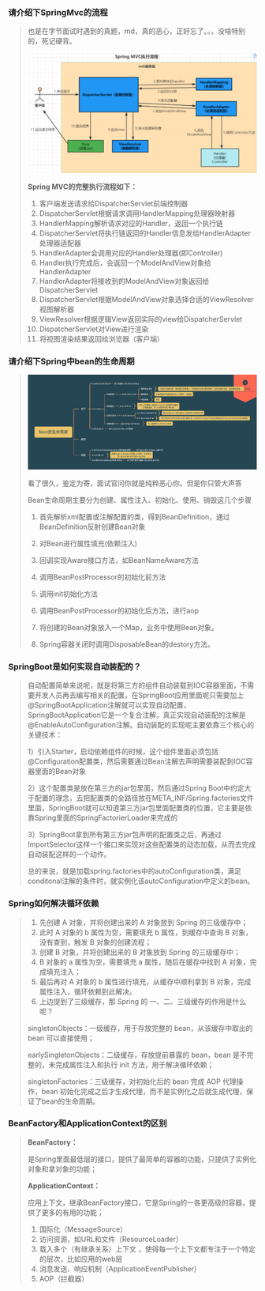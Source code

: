 ### 请介绍下SpringMvc的流程

> 也是在字节面试时遇到的真题，md，真的恶心，正好忘了。。。没啥特别的，死记硬背。
>
> ![image-20221215162709527](流程/image-20221215162709527.png)
>
> **Spring MVC的完整执行流程如下：**
>
> 1. 客户端发送请求给DispatcherServlet前端控制器
> 2. DispatcherServlet根据请求调用HandlerMapping处理器映射器
> 3. HandlerMapping解析请求对应的Handler，返回一个执行链
> 4. DispatcherServlet将执行链返回的Handler信息发给HandlerAdapter处理器适配器
> 5. HandlerAdapter会调用对应的Handler处理器(即Controller)
> 6. Handler执行完成后，会返回一个ModelAndView对象给HandlerAdapter
> 7. HandlerAdapter将接收到的ModelAndView对象返回给DispatcherServlet
> 8. DispatcherServlet根据ModelAndView对象选择合适的ViewResolver视图解析器
> 9. ViewResolver根据逻辑View返回实际的view给DispatcherServlet
> 10. DispatcherServlet对View进行渲染
> 11. 将视图渲染结果返回给浏览器（客户端）



### 请介绍下Spring中bean的生命周期

> ![image-20221215194538027](流程/image-20221215194538027.png)
>
> 看了很久，鉴定为寄，面试官问你就是纯粹恶心你。但是你只管大声答
>
> Bean生命周期主要分为创建、属性注入、初始化、使用、销毁这几个步骤
>
> 1. 首先解析xml配置或注解配置的类，得到BeanDefinition，通过BeanDefinition反射创建Bean对象
>
> 2. 对Bean进行属性填充(依赖注入)
>
> 3. 回调实现Aware接口方法，如BeanNameAware方法
>
> 4. 调用BeanPostProcessor的初始化前方法
>
> 5. 调用init初始化方法
>
> 6. 调用BeanPostProcessor的初始化后方法，进行aop
>
> 7. 将创建的Bean对象放入一个Map，业务中使用Bean对象。
>
> 8. Spring容器关闭时调用DisposableBean的destory方法。



### SpringBoot是如何实现自动装配的？

> 自动配置简单来说呢，就是将第三方的组件自动装载到IOC容器里面，不需要开发人员再去编写相关的配置，在SpringBoot应用里面呢只需要加上@SpringBootApplication注解就可以实现自动配置，SpringBootApplication它是一个复合注解，真正实现自动装配的注解是@EnableAutoConfiguration注解。自动装配的实现呢主要依靠三个核心的关键技术：
>
> 1）引入Starter，启动依赖组件的时候，这个组件里面必须包括@Configuration配置类，然后需要通过Bean注解去声明需要装配到IOC容器里面的Bean对象
>
> 2）这个配置类是放在第三方的jar包里面，然后通过Spring Boot中约定大于配置的理念，去把配置类的全路径放在META_INF/Spring.factories文件里面，SpringBoot就可以知道第三方jar包里面配置类的位置，它主要是依靠Spring里面的SpringFactorierLoader来完成的
>
> 3）SpringBoot拿到所有第三方jar包声明的配置类之后，再通过ImportSelector这样一个接口来实现对这些配置类的动态加载，从而去完成自动装配这样的一个动作。
>
> 总的来说，就是加载spring.factories中的autoConfiguration类，满足conditonal注解的条件时，就实例化该autoConfiguration中定义的bean。



### Spring如何解决循环依赖

> 1. 先创建 A 对象，并将创建出来的 A 对象放到 Spring 的三级缓存中；
> 2. 此时 A 对象的 b 属性为空，需要填充 b 属性，到缓存中查询 B 对象，没有查到，触发 B 对象的创建流程；
> 3. 创建 B 对象，并将创建出来的 B 对象放到 Spring 的三级缓存中；
> 4. B 对象的 a 属性为空，需要填充 a 属性，随后在缓存中找到 A 对象，完成填充注入；
> 5. 最后再对 A 对象的 b 属性进行填充，从缓存中顺利拿到 B 对象，完成属性注入，循环依赖到此解决。
> 6. 上边提到了三级缓存，那 Spring 的 一、二、三级缓存的作用是什么呢？
>
> singletonObjects：一级缓存，用于存放完整的 bean，从该缓存中取出的 bean 可以直接使用；
>
> earlySingletonObjects：二级缓存，存放提前暴露的 bean，bean 是不完整的，未完成属性注入和执行 init 方法，用于解决循环依赖；
>
> singletonFactories：三级缓存，对初始化后的 bean 完成 AOP 代理操作，bean 初始化完成之后才生成代理，而不是实例化之后就生成代理，保证了bean的生命周期。



### **BeanFactory和ApplicationContext的区别**

> **BeanFactory：**
>
> 是Spring里面最低层的接口，提供了最简单的容器的功能，只提供了实例化对象和拿对象的功能；
>
> **ApplicationContext：**
>
> 应用上下文，继承BeanFactory接口，它是Spring的一各更高级的容器，提供了更多的有用的功能；
>
> 1. 国际化（MessageSource）
> 2. 访问资源，如URL和文件（ResourceLoader）
> 3. 载入多个（有继承关系）上下文 ，使得每一个上下文都专注于一个特定的层次，比如应用的web层
> 4. 消息发送、响应机制（ApplicationEventPublisher）
> 5. AOP（拦截器）

